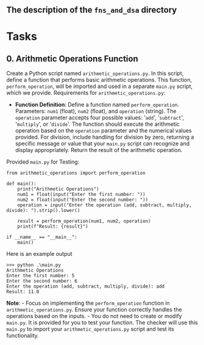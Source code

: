 ## The description of the `fns_and_dsa` directory

# Tasks

## 0. Arithmetic Operations Function

Create a Python script named `arithmetic_operations.py`. In this script, define a function that performs basic arithmetic operations. This function, `perform_operation`, will be imported and used in a separate `main.py` script, which we provide.
Requirements for `arithmetic_operations.py`:

 - __Function Definition__:
        Define a function named `perform_operation`.
        Parameters: `num1` (float), `num2` (float), and `operation` (string). The `operation` parameter accepts four possible values: '`add`', '`subtract`', '`multiply`', or '`divide`'.
        The function should execute the arithmetic operation based on the `operation` parameter and the numerical values provided.
        For division, include handling for division by zero, returning a specific message or value that your `main.py` script can recognize and display appropriately.
        Return the result of the arithmetic operation.

Provided `main.py` for Testing:

```
from arithmetic_operations import perform_operation

def main():
    print("Arithmetic Operations")
    num1 = float(input("Enter the first number: "))
    num2 = float(input("Enter the second number: "))
    operation = input("Enter the operation (add, subtract, multiply, divide): ").strip().lower()

    result = perform_operation(num1, num2, operation)
    print(f"Result: {result}")

if __name__ == "__main__":
    main()
```

Here is an example output

```
>>> python .\main.py
Arithmetic Operations
Enter the first number: 5
Enter the second number: 6
Enter the operation (add, subtract, multiply, divide): add
Result: 11.0
```

**Note**: - Focus on implementing the `perform_operation` function in `arithmetic_operations.py`. Ensure your function correctly handles the operations based on the inputs. - You do not need to create or modify `main.py`. It is provided for you to test your function. The checker will use this `main.py` to import your `arithmetic_operations.py` script and test its functionality.

